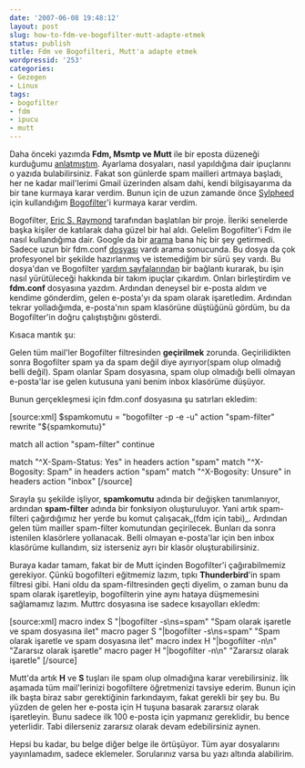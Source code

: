 ```yaml
---
date: '2007-06-08 19:48:12'
layout: post
slug: how-to-fdm-ve-bogofilter-mutt-adapte-etmek
status: publish
title: Fdm ve Bogofilteri, Mutt'a adapte etmek
wordpressid: '253'
categories:
- Gezegen
- Linux
tags:
- bogofilter
- fdm
- ipucu
- mutt
---
```


Daha önceki yazımda **Fdm, Msmtp ve Mutt** ile bir eposta düzeneği kurduğumu [anlatmıştım](http://blog.arsln.org/fdm-mutt-ve-msmtp-ile-e-postalarinizi-daha-verimli-ve-duzenli-kullanin/). Ayarlama dosyaları, nasıl yapıldığına dair ipuçlarını o yazıda bulabilirsiniz. Fakat son günlerde spam mailleri artmaya başladı, her ne kadar mail'lerimi Gmail üzerinden alsam dahi, kendi bilgisayarıma da bir tane kurmaya karar verdim. Bunun için de uzun zamande önce [Sylpheed](http://sylpheed.sraoss.jp/en/) için kullandığım [Bogofilter](http://bogofilter.sourceforge.net/)'i kurmaya karar verdim.

Bogofilter, [Eric S. Raymond](http://catb.org/~esr/) tarafından başlatılan bir proje. İleriki senelerde başka kişiler de katılarak daha güzel bir hal aldı. Gelelim Bogofilter'i Fdm ile nasıl kullandığıma dair. Google da bir [arama](http://www.google.com/search?q=fdm+bogofilter) bana hiç bir şey getirmedi. Sadece uzun bir fdm.conf [dosyası](http://ft.bewatermyfriend.org/comp/data/fdm/fdm.conf.html) vardı arama sonucunda. Bu dosya da çok profesyonel bir şekilde hazırlanmış ve istemediğim bir sürü şey vardı. Bu dosya'dan ve Bogofilter [yardım sayfalarından](http://bogofilter.sourceforge.net/faq.shtml) bir bağlantı kurarak, bu işin nasıl yürütüleceği hakkında bir takım ipuçlar çıkardım. Onları birleştirdim ve **fdm.conf** dosyasına yazdım. Ardından deneysel bir e-posta aldım ve kendime gönderdim, gelen e-posta'yı da spam olarak işaretledim. Ardından tekrar yolladığımda, e-posta'nın spam klasörüne düştüğünü gördüm, bu da Bogofilter'in doğru çalıştıştığını gösterdi. 

Kısaca mantık şu:



Gelen tüm mail'ler Bogofilter filtresinden **geçirilmek** zorunda. Geçirilidikten sonra Bogofilter spam ya da spam değil diye ayırıyor(spam olup olmadığ belli değil). Spam olanlar Spam dosyasına, spam olup olmadığı belli olmayan e-posta'lar ise gelen kutusuna yani benim inbox klasörüme düşüyor. 

Bunun gerçekleşmesi için fdm.conf dosyasına şu satırları ekledim:

[source:xml]
$spamkomutu   = "bogofilter -p -e -u" 
action "spam-filter"          rewrite       "${spamkomutu}"
 
match all action "spam-filter" continue
 
match "^X-Spam-Status: Yes" in headers action "spam"
match "^X-Bogosity: Spam" in headers action "spam"
match "^X-Bogosity: Unsure" in headers action "inbox"
[/source]

Sırayla şu şekilde işliyor, **spamkomutu** adında bir değişken tanımlanıyor, ardından **spam-filter** adında bir fonksiyon oluşturuluyor. Yani artık spam-filteri çağırdığımız her yerde bu komut çalışacak_(fdm için tabi)_. Ardından gelen tüm mailler spam-filter komutundan geçirilecek. Bunları da sonra istenilen klasörlere yollanacak. Belli olmayan e-posta'lar için ben inbox klasörüme kullandım, siz isterseniz ayrı bir klasör oluşturabilirsiniz. 

Buraya kadar tamam, fakat bir de Mutt içinden Bogofilter'i çağırabilmemiz gerekiyor. Çünkü bogofilteri eğitmemiz lazım, tıpkı **Thunderbird**'in spam filtresi gibi. Hani oldu da spam-filtresinden geçti diyelim, o zaman bunu da spam olarak işaretleyip, bogofilterin yine aynı hataya düşmemesini sağlamamız lazım. Muttrc dosyasına ise sadece kısayolları ekledm:

[source:xml]
macro index S "|bogofilter -s\ns=spam"  "Spam olarak işaretle ve spam dosyasına ilet"
macro pager S "|bogofilter -s\ns=spam"  "Spam olarak işaretle ve spam dosyasına ilet"
macro index H "|bogofilter -n\n"               "Zararsız olarak işaretle"
macro pager H "|bogofilter -n\n"               "Zararsız olarak işaretle"
[/source]

Mutt'da artık **H** ve **S** tuşları ile spam olup olmadığına karar verebilirsiniz. İlk aşamada tüm mail'lerinizi bogofiltere öğretmenizi tavsiye ederim. Bunun için ilk başta biraz sabır gerektiğinin farkındayım, fakat gerekli bir şey bu. Bu yüzden de gelen her e-posta için H tuşuna basarak zararsız olarak işaretleyin. Bunu sadece ilk 100 e-posta için yapmanız gereklidir, bu bence yeterlidir. Tabi dilerseniz zararsız olarak devam edebilirsiniz aynen. 

Hepsi bu kadar, bu belge diğer belge ile örtüşüyor. Tüm ayar dosyalarını yayınlamadım, sadece eklemeler. Sorularınız varsa bu yazı altında alabilirim. 






